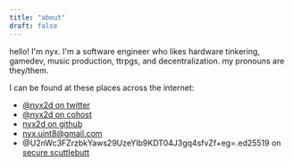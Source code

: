 ```yaml
---
title: "about"
draft: false
---
```


hello! I'm nyx. I'm a software engineer who likes hardware tinkering, gamedev, music production, ttrpgs, and decentralization. my pronouns are they/them.

I can be found at these places across the internet:
- [@nyx2d on twitter](https://twitter.com/nyx2d)
- [@nyx2d on cohost](https://cohost.org/nyx2d)
- [nyx2d on github](https://github.com/nyx2d)
- [nyx.uint8@gmail.com](mailto:nyx.uint8@gmail.com)
- @U2nWc3FZrzbkYaws29UzeYIb9KDT04J3gq4sfvZf+eg=.ed25519 on [secure scuttlebutt](https://scuttlebutt.nz/)
